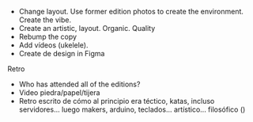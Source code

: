 - Change layout. Use former edition photos to create the environment. Create the vibe.
- Create an artistic, layout. Organic. Quality
- Rebump the copy
- Add vídeos (ukelele). 
- Create de design in Figma

Retro
- Who has attended all of the editions?
- Video piedra/papel/tijera
- Retro escrito de cómo al principio era téctico, katas, incluso servidores... luego
makers, arduino, teclados... artístico... filosófico ()